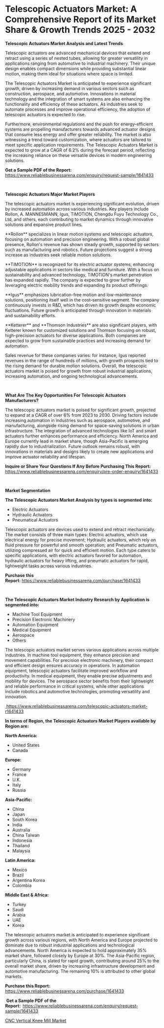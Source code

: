 <p><h1>Telescopic Actuators Market: A Comprehensive Report of its Market Share & Growth Trends 2025 - 2032</h1></p><p><strong>Telescopic Actuators Market Analysis and Latest Trends</strong></p>
<p><p>Telescopic actuators are advanced mechanical devices that extend and retract using a series of nested tubes, allowing for greater versatility in applications ranging from automotive to industrial machinery. Their unique design enables compact dimensions while providing substantial linear motion, making them ideal for situations where space is limited.</p><p>The Telescopic Actuators Market is anticipated to experience significant growth, driven by increasing demand in various sectors such as construction, aerospace, and automotive. Innovations in material technology and the integration of smart systems are also enhancing the functionality and efficiency of these actuators. As industries seek to automate processes and improve operational efficiency, the adoption of telescopic actuators is expected to rise.</p><p>Furthermore, environmental regulations and the push for energy-efficient systems are propelling manufacturers towards advanced actuator designs that consume less energy and offer greater reliability. The market is also witnessing a trend toward customization, where actuators are tailored to meet specific application requirements. The Telescopic Actuators Market is expected to grow at a CAGR of 6.2% during the forecast period, reflecting the increasing reliance on these versatile devices in modern engineering solutions.</p></p>
<p><strong>Get a Sample PDF of the Report:&nbsp;</strong> <a href="https://www.reliablebusinessarena.com/enquiry/request-sample/1641433?utm_campaign=2010&utm_medium=2&utm_source=Github&utm_content=ia&utm_term=22022025&utm_id=telescopic-actuators">https://www.reliablebusinessarena.com/enquiry/request-sample/1641433</a></p>
<p>&nbsp;</p>
<p><strong>Telescopic Actuators Major Market Players</strong></p>
<p><p>The telescopic actuators market is experiencing significant evolution, driven by increased automation across various industries. Key players include Rollon, A. MANNESMANN, Igus, TiMOTION, Chengdu Fuyu Technology Co., Ltd, and others, each contributing to market dynamics through innovative solutions and expansive product lines.</p><p>**Rollon** specializes in linear motion systems and telescopic actuators, focusing on automation and precision engineering. With a robust global presence, Rollon's revenue has shown steady growth, supported by sectors such as manufacturing and robotics. Future projections suggest a strong increase as industries seek reliable motion solutions.</p><p>**TiMOTION** is recognized for its electric actuator systems, enhancing adjustable applications in sectors like medical and furniture. With a focus on sustainability and advanced technology, TiMOTION's market penetration has expanded rapidly. The company is expected to grow further by leveraging electric mobility trends and expanding its product offerings.</p><p>**Igus** emphasizes lubrication-free motion and low-maintenance solutions, positioning itself well in the cost-sensitive segment. The company continuously invests in R&D, which has driven its growth despite economic fluctuations. Future growth is anticipated through innovation in materials and sustainability efforts.</p><p>**Ketterer** and **Thomson Industries** are also significant players, with Ketterer known for customized solutions and Thomson focusing on robust, high-precision actuators for diverse applications. Both companies are expected to grow from sustainable practices and increasing demand for automation.</p><p>Sales revenue for these companies varies: for instance, Igus reported revenues in the range of hundreds of millions, with growth prospects tied to the rising demand for durable motion solutions. Overall, the telescopic actuators market is poised for growth from robust industrial applications, increasing automation, and ongoing technological advancements.</p></p>
<p>&nbsp;</p>
<p><strong>What Are The Key Opportunities For Telescopic Actuators Manufacturers?</strong></p>
<p><p>The telescopic actuators market is poised for significant growth, projected to expand at a CAGR of over 6% from 2023 to 2030. Driving factors include increasing automation in industries such as aerospace, automotive, and manufacturing, alongside rising demand for space-saving solutions in urban infrastructure. The integration of advanced technologies like IoT and smart actuators further enhances performance and efficiency. North America and Europe currently lead in market share, though Asia-Pacific is emerging rapidly due to industrialization. Future outlook remains robust, with innovations in materials and designs likely to create new applications and improve actuator reliability and lifespan.</p></p>
<p><strong>Inquire or Share Your Questions If Any Before Purchasing This Report:</strong> <a href="https://www.reliablebusinessarena.com/enquiry/pre-order-enquiry/1641433?utm_campaign=2010&utm_medium=2&utm_source=Github&utm_content=ia&utm_term=22022025&utm_id=telescopic-actuators">https://www.reliablebusinessarena.com/enquiry/pre-order-enquiry/1641433</a></p>
<p>&nbsp;</p>
<p><strong>Market Segmentation</strong></p>
<p><strong>The Telescopic Actuators Market Analysis by types is segmented into:</strong></p>
<p><ul><li>Electric Actuators</li><li>Hydraulic Actuators</li><li>Pneumatical Actuators</li></ul></p>
<p><p>Telescopic actuators are devices used to extend and retract mechanically. The market consists of three main types: Electric actuators, which use electrical energy for precise movement; Hydraulic actuators, which rely on fluid pressure for powerful and smooth operation; and Pneumatic actuators, utilizing compressed air for quick and efficient motion. Each type caters to specific applications, with electric actuators favored for automation, hydraulic actuators for heavy lifting, and pneumatic actuators for rapid, lightweight tasks across various industries.</p></p>
<p><strong>Purchase this Report:&nbsp;</strong><a href="https://www.reliablebusinessarena.com/purchase/1641433?utm_campaign=2010&utm_medium=2&utm_source=Github&utm_content=ia&utm_term=22022025&utm_id=telescopic-actuators">https://www.reliablebusinessarena.com/purchase/1641433</a></p>
<p>&nbsp;</p>
<p><strong>The Telescopic Actuators Market Industry Research by Application is segmented into:</strong></p>
<p><ul><li>Machine Tool Equipment</li><li>Precision Electronic Machinery</li><li>Automation Equipment</li><li>Medical Equipment</li><li>Aerospace</li><li>Others</li></ul></p>
<p><p>The telescopic actuators market serves various applications across multiple industries. In machine tool equipment, they enhance precision and movement capabilities. For precision electronic machinery, their compact and efficient design ensures accuracy in operations. In automation equipment, telescopic actuators facilitate improved workflow and productivity. In medical equipment, they enable precise adjustments and mobility for devices. The aerospace sector benefits from their lightweight and reliable performance in critical systems, while other applications include robotics and automotive technologies, promoting versatility and innovation.</p></p>
<p><a href="https://www.reliablebusinessarena.com/telescopic-actuators-market-r1641433?utm_campaign=2010&utm_medium=2&utm_source=Github&utm_content=ia&utm_term=22022025&utm_id=telescopic-actuators">&nbsp;https://www.reliablebusinessarena.com/telescopic-actuators-market-r1641433</a></p>
<p><strong>In terms of Region, the Telescopic Actuators Market Players available by Region are:</strong></p>
<p>
    <p> <strong> North America: </strong>
        <ul>
            <li>United States</li>
            <li>Canada</li>
        </ul>
        </p> 
    <p> <strong> Europe: </strong>
        <ul>
            <li>Germany</li>
            <li>France</li>
            <li>U.K.</li>
            <li>Italy</li>
            <li>Russia</li>
        </ul>
        </p> 
    <p> <strong> Asia-Pacific: </strong>
        <ul>
            <li>China</li>
            <li>Japan</li>
            <li>South Korea</li>
            <li>India</li>
            <li>Australia</li>
            <li>China Taiwan</li>
            <li>Indonesia</li>
            <li>Thailand</li>
            <li>Malaysia</li>
        </ul>
        </p> 
    <p> <strong> Latin America: </strong>
        <ul>
            <li>Mexico</li>
            <li>Brazil</li>
            <li>Argentina Korea</li>
            <li>Colombia</li>
        </ul>
        </p> 
    <p> <strong> Middle East & Africa: </strong>
        <ul>
            <li>Turkey</li>
            <li>Saudi</li>
            <li>Arabia</li>
            <li>UAE</li>
            <li>Korea</li>
        </ul>
    </p>
    </p>
<p><p>The telescopic actuators market is anticipated to experience significant growth across various regions, with North America and Europe projected to dominate due to robust industrial applications and technological advancements. North America is expected to hold approximately 35% market share, followed closely by Europe at 30%. The Asia-Pacific region, particularly China, is slated for rapid growth, contributing around 25% to the overall market share, driven by increasing infrastructure development and automotive manufacturing. The remaining 10% is attributed to other global markets.</p></p>
<p><strong>Purchase this Report: </strong><a href="https://www.reliablebusinessarena.com/purchase/1641433?utm_campaign=2010&utm_medium=2&utm_source=Github&utm_content=ia&utm_term=22022025&utm_id=telescopic-actuators">https://www.reliablebusinessarena.com/purchase/1641433</a></p>
<p>&nbsp;<strong>Get a Sample PDF of the Report:&nbsp;&nbsp;</strong><a href="https://www.reliablebusinessarena.com/enquiry/request-sample/1641433?utm_campaign=2010&utm_medium=2&utm_source=Github&utm_content=ia&utm_term=22022025&utm_id=telescopic-actuators">https://www.reliablebusinessarena.com/enquiry/request-sample/1641433</a></p>
<p><strong></strong></p>
<p><p><a href="https://github.com/mahnoor2003/Market-Research-Report-List-7/blob/main/cnc-vertical-knee-mill-market.md?utm_campaign=2010&utm_medium=2&utm_source=Github&utm_content=ia&utm_term=22022025&utm_id=telescopic-actuators">CNC Vertical Knee Mill Market</a></p></p>